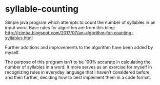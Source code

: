 # syllable-counting
Simple java program which attempts to count the number of syllables in an input word.
Base rules for algorithm are from this blog: http://jzimba.blogspot.com/2017/07/an-algorithm-for-counting-syllables.html

Further additions and improvements to the algorithm have been added by myself.

The purpose of this program isn’t to be 100% accurate in calculating the number of syllables in a word. It more serves as an exercise for myself in recognizing rules in everyday language that I haven’t considered before, and then further, deciding how to best implement them in a code format. 

